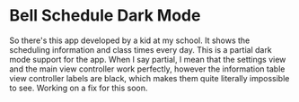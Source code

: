 # Bell Schedule Dark Mode

So there's this app developed by a kid at my school. It shows the scheduling information and class times every day. This is a partial dark mode support for the app. When I say partial, I mean that the settings view and the main view controller work perfectly, however the information table view controller labels are black, which makes them quite literally impossible to see. Working on a fix for this soon.
